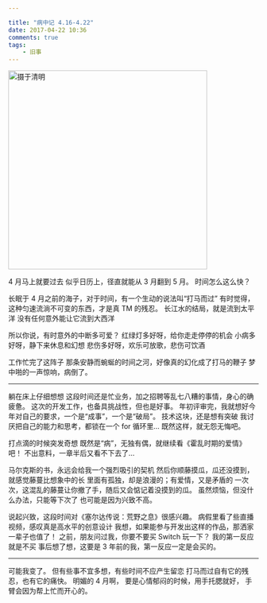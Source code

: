 ```yaml
---

title: "病中记 4.16-4.22"
date: 2017-04-22 10:36
comments: true
tags: 
	- 旧事
---
```


<p><img src="/assets/blogImg/diary-22.jpg" alt="摄于清明" width="400"></p>

4 月马上就要过去
似乎日历上，径直就能从 3 月翻到 5 月。
时间怎么这么快？

长眠于 4 月之前的海子，对于时间，有一个生动的说法叫“打马而过”
有时觉得，这种匀速流淌不可变的东西，才是真 TM 的残忍。
长江水的结局，就是流到太平洋
没有任何意外能让它流到大西洋

所以你说，有时意外的中断多可爱？
红绿灯多好呀，给你走走停停的机会
小病多好呀，静下来休息和幻想
悲伤多好呀，欢乐可放歌，悲伤可饮酒

工作忙完了这阵子
那条安静而蜿蜒的时间之河，好像真的幻化成了打马的鞭子
梦中啪的一声惊响，病倒了。

<!-- more -->

---

躺在床上仔细想想
这段时间还是忙业务，加之招聘等乱七八糟的事情，身心的确疲惫。
这次的开发工作，也备具挑战性，但也是好事。
年初评审完，我就想好今年对自己的要求，一个是“成事”，一个是“破局”。
技术这块，还是想有突破
我讨厌把自己的能力和思考，都锁在一个 for 循环里…
既然这样，就无怨无悔吧。

打点滴的时候突发奇想
既然是“病”，无独有偶，就继续看《霍乱时期的爱情》吧！
不出意料，一章半后又看不下去了…

马尔克斯的书，永远会给我一个强烈吸引的契机
然后你顺藤摸瓜，瓜还没摸到，就感觉藤蔓比想象中的长
里面有孤独，却是浪漫的；有爱情，又是矛盾的
一次次，这混乱的藤蔓让你撤了手，随后又会惦记着没摸到的瓜。
虽然烦恼，但没什么办法，只能等下次了
也可能是因为兴致不高。

说起兴致，这段时间对《塞尔达传说：荒野之息》很感兴趣。
病假里看了些直播视频，感叹真是高水平的创意设计
我想，如果能参与开发出这样的作品，那洒家一辈子也值了！
之前，朋友问过我，你要不要买 Switch 玩一下？
我的第一反应就是不买
事后想了想，这要是 3 年前的我，第一反应一定是会买的。

---

可能我变了。
但有些事不宜多想，有些时间不应产生留恋
打马而过自有它的残忍，也有它的痛快。
明媚的 4 月啊，
要是心情郁闷的时候，用手托腮就好，
手臂会因为帮上忙而开心的。
